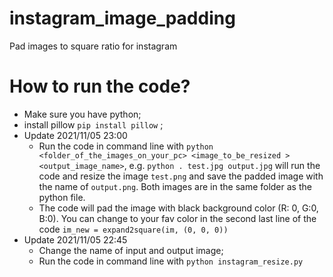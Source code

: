 # instagram_image_padding
Pad images to square ratio for instagram

# How to run the code?
- Make sure you have python;
- install pillow `pip install pillow` ;
- Update 2021/11/05 23:00
  - Run the code in command line with `python <folder_of_the_images_on_your_pc> <image_to_be_resized > <output_image_name>`, e.g. `python . test.jpg output.jpg` will run the code and resize the image `test.png` and save the padded image with the name of `output.png`. Both images are in the same folder as the python file.
  - The code will pad the image with black background color (R: 0, G:0, B:0). You can change to your fav color in the second last line of the code `im_new = expand2square(im, (0, 0, 0))` 
- Update 2021/11/05 22:45
  - Change the name of input and output image;
  - Run the code in command line with `python instagram_resize.py`


